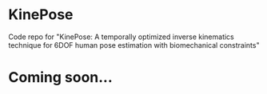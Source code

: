 # KinePose
Code repo for "KinePose: A temporally optimized inverse kinematics technique for 6DOF human pose estimation with biomechanical constraints"

# Coming soon...
